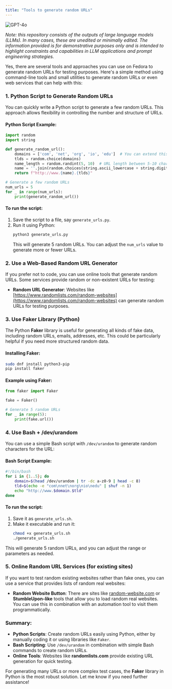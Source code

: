 ```yaml
---
title: "Tools to generate random URLs"
---
```

![GPT-4o](https://img.shields.io/badge/GPT--4o-3333FF?style=for-the-badge&logo=openai&logoColor=white)



*Note: this repository consists of the outputs of large language models (LLMs). In many cases, these are unedited or minimally edited. The information provided is for demonstrative purposes only and is intended to highlight constraints and capabilities in LLM applications and prompt engineering strategies.*


Yes, there are several tools and approaches you can use on Fedora to generate random URLs for testing purposes. Here's a simple method using command-line tools and small utilities to generate random URLs or even web services that can help with this:

### 1. **Python Script to Generate Random URLs**

You can quickly write a Python script to generate a few random URLs. This approach allows flexibility in controlling the number and structure of URLs.

#### Python Script Example:
```python
import random
import string

def generate_random_url():
    domains = ['com', 'net', 'org', 'io', 'edu']  # You can extend this list
    tlds = random.choice(domains)
    name_length = random.randint(5, 10)  # URL length between 5-10 characters
    name = ''.join(random.choices(string.ascii_lowercase + string.digits, k=name_length))
    return f"http://www.{name}.{tlds}"

# Generate a few random URLs
num_urls = 5
for _ in range(num_urls):
    print(generate_random_url())
```

#### To run the script:
1. Save the script to a file, say `generate_urls.py`.
2. Run it using Python:
   ```bash
   python3 generate_urls.py
   ```
   This will generate 5 random URLs. You can adjust the `num_urls` value to generate more or fewer URLs.

### 2. **Use a Web-Based Random URL Generator**
If you prefer not to code, you can use online tools that generate random URLs. Some services provide random or non-existent URLs for testing:

- **Random URL Generator**: Websites like [https://www.randomlists.com/random-websites](https://www.randomlists.com/random-websites) can generate random URLs for testing purposes.

### 3. **Use Faker Library (Python)**
The Python **Faker** library is useful for generating all kinds of fake data, including random URLs, emails, addresses, etc. This could be particularly helpful if you need more structured random data.

#### Installing Faker:
```bash
sudo dnf install python3-pip
pip install faker
```

#### Example using Faker:
```python
from faker import Faker

fake = Faker()

# Generate 5 random URLs
for _ in range(5):
    print(fake.url())
```

### 4. **Use Bash + /dev/urandom**
You can use a simple Bash script with `/dev/urandom` to generate random characters for the URL:

#### Bash Script Example:
```bash
#!/bin/bash
for i in {1..5}; do
    domain=$(head /dev/urandom | tr -dc a-z0-9 | head -c 8)
    tld=$(echo -e "com\nnet\norg\nio\nedu" | shuf -n 1)
    echo "http://www.$domain.$tld"
done
```

#### To run the script:
1. Save it as `generate_urls.sh`.
2. Make it executable and run it:
   ```bash
   chmod +x generate_urls.sh
   ./generate_urls.sh
   ```

This will generate 5 random URLs, and you can adjust the range or parameters as needed.

### 5. **Online Random URL Services (for existing sites)**
If you want to test random existing websites rather than fake ones, you can use a service that provides lists of random real websites:

- **Random Website Button**: There are sites like [random-website.com](http://random-website.com/) or **StumbleUpon-like** tools that allow you to load random real websites. You can use this in combination with an automation tool to visit them programmatically.

### Summary:

- **Python Scripts**: Create random URLs easily using Python, either by manually coding it or using libraries like `Faker`.
- **Bash Scripting**: Use `/dev/urandom` in combination with simple Bash commands to create random URLs.
- **Online Tools**: Websites like **randomlists.com** provide existing URL generation for quick testing.
  
For generating many URLs or more complex test cases, the **Faker** library in Python is the most robust solution. Let me know if you need further assistance!